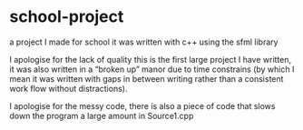 # school-project
a project I made for school it was written with c++ using the sfml library

I apologise for the lack of quality this is the first large project I have written, it was also written in a “broken up” manor due to time constrains (by which I mean it was written with gaps in between writing rather than a consistent work flow without distractions).

I apologise for the messy code, there is also a piece of code that slows down the program a large amount in Source1.cpp
